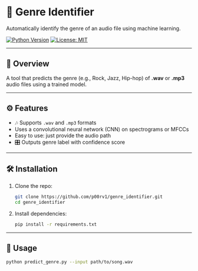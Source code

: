 # 🎵 Genre Identifier

Automatically identify the genre of an audio file using machine learning.

[![Python Version](https://img.shields.io/badge/python-3.x-blue.svg)]()
[![License: MIT](https://img.shields.io/badge/license-MIT-green.svg)]()

---

## 📌 Overview

A tool that predicts the genre (e.g., Rock, Jazz, Hip-hop) of **.wav** or **.mp3** audio files using a trained model.

---

## ⚙️ Features

- 🎶 Supports `.wav` and `.mp3` formats  
- Uses a convolutional neural network (CNN) on spectrograms or MFCCs  
- Easy to use: just provide the audio path  
- 🎛️ Outputs genre label with confidence score  

---

## 🛠️ Installation

1. Clone the repo:
    ```bash
    git clone https://github.com/p00rv1/genre_identifier.git
    cd genre_identifier
    ```

2. Install dependencies:
    ```bash
    pip install -r requirements.txt
    ```

---

## 🚀 Usage

```bash
python predict_genre.py --input path/to/song.wav
